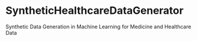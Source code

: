 # SyntheticHealthcareDataGenerator
Synthetic Data Generation in Machine Learning for Medicine and Healthcare Data
